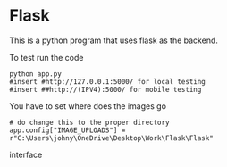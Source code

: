 # Flask

This is a python program that uses flask as the backend.


To test run the code 
```
python app.py
#insert #http://127.0.0.1:5000/ for local testing
#insert ##http://(IPV4):5000/ for mobile testing 
```
You have to set where does the images go 
```
# do change this to the proper directory
app.config["IMAGE_UPLOADS"] = r"C:\Users\johny\OneDrive\Desktop\Work\Flask\Flask"
```
interface

